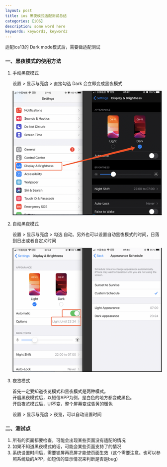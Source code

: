 ```yaml
---
layout: post
title: ios 黑夜模式适配测试总结
categories: [iOS]
description: some word here
keywords: keyword1, keyword2
---
```


适配ios13的 Dark mode模式后，需要做适配测试

### 一、黑夜模式的使用方法

1. 手动黑夜模式

    设置 > 显示与亮度 > 直接勾选 Dark 会立即变成黑夜模式

    ![](/images/2020-04-08-1.png)

2. 自动黑夜模式

    设置 > 显示与亮度 > 勾选 自动。另外也可以设置自动黑夜模式的时间，日落到日出或者自定义时间

    ![](/images/2020-04-08-2.png)

3. 夜览模式

    首先一定要知道夜览模式和黑夜模式是两种模式。  
    开启黑夜模式后，以短信APP为例，是白色的地方都变成黑色。  
    开启夜览模式后，UI不变，整个屏幕变成昏黄的暖色  

    设置 > 显示与亮度 > 夜览，可以自动设置时间

### 二、测试点

1. 所有的页面都要检查，可能会出现某些页面没有适配的情况
2. 如果不知道黑夜模式的话，可能会某些页面支持了的情况
3. 系统设置时间后，需要锁屏再亮屏才能使页面生效（这个需要注意。也可以参照系统级的APP，如短信的显示情况来判断是否是bug）






